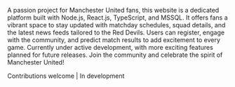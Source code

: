 A passion project for Manchester United fans, this website is a dedicated platform built with Node.js, React.js, TypeScript, and MSSQL. It offers fans a vibrant space to stay updated with matchday schedules, squad details, and the latest news feeds tailored to the Red Devils. Users can register, engage with the community, and predict match results to add excitement to every game. Currently under active development, with more exciting features planned for future releases. Join the community and celebrate the spirit of Manchester United!  


Contributions welcome | In development
